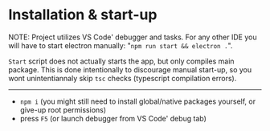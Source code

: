 # Installation & start-up

NOTE: Project utilizes VS Code' debugger and tasks. For any other IDE you will have to start electron manually: "`npm run start && electron .`".

`Start` script does not actually starts the app, but only compiles main package. This is done intentionally to discourage manual start-up, so you wont unintentiannaly skip `tsc` checks (typescript compilation errors).

---

- `npm i` (you might still need to install global/native packages yourself, or give-up root permissions)
- press `F5` (or launch debugger from VS Code' debug tab)